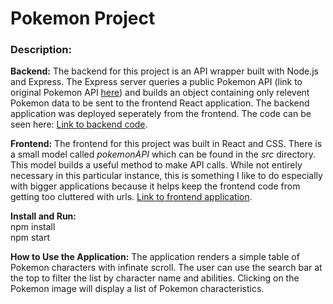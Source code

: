                   
# Pokemon Project  

### Description:  

**Backend:** The backend for this project is an API wrapper built with Node.js and Express. The Express server queries a public Pokemon API (link to original Pokemon API [here](at "https://pokeapi.co/")) and builds an object containing only relevent Pokemon data to be sent to the frontend React application. The backend application was deployed seperately from the frontend. The code can be seen here: [Link to backend code]( https://github.com/senilefork/pokemon-backend). 

**Frontend:** The frontend for this project was built in React and CSS. There is a small model called *pokemonAPI* which can be found in the *src* directory. This model builds a useful method to make API calls. While not entirely necessary in this particular instance, this is something I like to do especially with bigger applications because it helps keep the frontend code from getting too cluttered with urls. [Link to frontend application]( https://fascinated-soup.surge.sh).

**Install and Run:**   
npm install  
npm start

**How to Use the Application:** The application renders a simple table of Pokemon characters with infinate scroll. The user can use the search bar at the top to filter the list by character name and abilities. Clicking on the Pokemon image will display a list of Pokemon characteristics. 